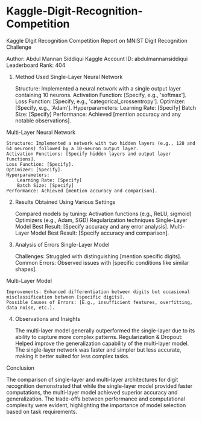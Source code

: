 # Kaggle-Digit-Recognition-Competition
Kaggle DIgit Recognition Competition
Report on MNIST Digit Recognition Challenge

Author: Abdul Mannan Siddiqui
Kaggle Account ID: abdulmannansiddiqui
Leaderboard Rank: 404
1. Method Used
Single-Layer Neural Network

    Structure: Implemented a neural network with a single output layer containing 10 neurons.
    Activation Function: [Specify, e.g., 'softmax'].
    Loss Function: [Specify, e.g., 'categorical_crossentropy'].
    Optimizer: [Specify, e.g., 'Adam'].
    Hyperparameters:
        Learning Rate: [Specify]
        Batch Size: [Specify]
    Performance: Achieved [mention accuracy and any notable observations].

Multi-Layer Neural Network

    Structure: Implemented a network with two hidden layers (e.g., 128 and 64 neurons) followed by a 10-neuron output layer.
    Activation Functions: [Specify hidden layers and output layer functions].
    Loss Function: [Specify].
    Optimizer: [Specify].
    Hyperparameters:
        Learning Rate: [Specify]
        Batch Size: [Specify]
    Performance: Achieved [mention accuracy and comparison].

2. Results Obtained Using Various Settings

    Compared models by tuning:
        Activation functions (e.g., ReLU, sigmoid)
        Optimizers (e.g., Adam, SGD)
        Regularization techniques
    Single-Layer Model Best Result: [Specify accuracy and any error analysis].
    Multi-Layer Model Best Result: [Specify accuracy and comparison].

3. Analysis of Errors
Single-Layer Model

    Challenges: Struggled with distinguishing [mention specific digits].
    Common Errors: Observed issues with [specific conditions like similar shapes].

Multi-Layer Model

    Improvements: Enhanced differentiation between digits but occasional misclassification between [specific digits].
    Possible Causes of Errors: [E.g., insufficient features, overfitting, data noise, etc.].

4. Observations and Insights

    The multi-layer model generally outperformed the single-layer due to its ability to capture more complex patterns.
    Regularization & Dropout: Helped improve the generalization capability of the multi-layer model.
    The single-layer network was faster and simpler but less accurate, making it better suited for less complex tasks.

Conclusion

The comparison of single-layer and multi-layer architectures for digit recognition demonstrated that while the single-layer model provided faster computations, the multi-layer model achieved superior accuracy and generalization. The trade-offs between performance and computational complexity were evident, highlighting the importance of model selection based on task requirements.
